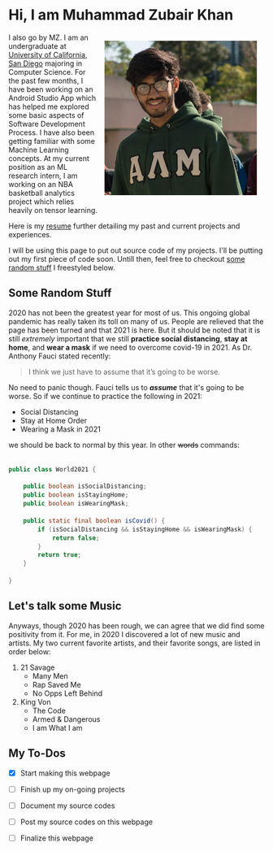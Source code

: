 # Hi, I am Muhammad Zubair Khan

<img src="/Images/profilepic.jpg" width="300" align="right" style="vertical-align:middle;margin:15px 15px">

I also go by MZ. I am an undergraduate at [University of California, San Diego](https://ucsd.edu/) majoring in Computer Science. For the past few months, I have been working on an Android Studio App which has helped me explored some basic aspects of Software Development Process. I have also been getting familiar with some Machine Learning concepts. At my current position as an ML research intern, I am working on an NBA basketball analytics project which relies heavily on tensor learning. 

Here is my [resume](docs/Muhammad%20Z%20Khan%20Resume.pdf) further detailing my past and current projects and experiences.

I will be using this page to put out source code of my projects. I'll be putting out my first piece of code soon. Untill then, feel free to checkout [some random stuff](#some-random-stuff) I freestyled below. 

## Some Random Stuff

2020 has not been the greatest year for most of us. This ongoing global pandemic has really taken its toll on many of us. People are relieved that the page has been turned and that 2021 is here. But it should be noted that it is still _extremely_ important that we still **practice social distancing**, **stay at home**, and **wear a mask** if we need to overcome covid-19 in 2021. As Dr. Anthony Fauci stated recently:
> I think we just have to assume that it’s going to be worse.

No need to panic though. Fauci tells us to **_assume_** that it's going to be worse. So if we continue to practice the following in 2021:
- Social Distancing
- Stay at Home Order
- Wearing a Mask in 2021 
  
we should be back to normal by this year. In other ~~words~~ commands:

```java

public class World2021 {

    public boolean isSocialDistancing;
    public boolean isStayingHome;
    public boolean isWearingMask;
    
    public static final boolean isCovid() {
        if (isSocialDistancing && isStayingHome && isWearingMask) {
            return false;
        }
        return true;
    }
    
}
```

## Let's talk some Music

Anyways, though 2020 has been rough, we can agree that we did find some positivity from it. For me, in 2020 I discovered a lot of new music and artists. My two current favorite artists, and their favorite songs, are listed in order below:

1. 21 Savage
   - Many Men
   - Rap Saved Me
   - No Opps Left Behind
2. King Von
   - The Code
   - Armed & Dangerous
   - I am What I am

## My To-Dos

- [x] Start making this webpage
- [ ] Finish up my on-going projects
- [ ] Document my source codes
- [ ] Post my source codes on this webpage
- [ ] Finalize this webpage


